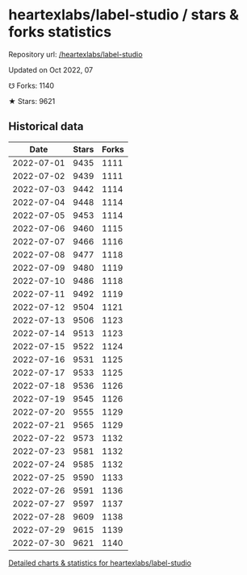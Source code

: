 # heartexlabs/label-studio / stars & forks statistics

Repository url: [/heartexlabs/label-studio](https://github.com/heartexlabs/label-studio)

Updated on Oct 2022, 07

☋ Forks: 1140

★ Stars: 9621

## Historical data
| Date | Stars | Forks |
|------|-------|-------|
| 2022-07-01 | 9435 | 1111 | 
| 2022-07-02 | 9439 | 1111 | 
| 2022-07-03 | 9442 | 1114 | 
| 2022-07-04 | 9448 | 1114 | 
| 2022-07-05 | 9453 | 1114 | 
| 2022-07-06 | 9460 | 1115 | 
| 2022-07-07 | 9466 | 1116 | 
| 2022-07-08 | 9477 | 1118 | 
| 2022-07-09 | 9480 | 1119 | 
| 2022-07-10 | 9486 | 1118 | 
| 2022-07-11 | 9492 | 1119 | 
| 2022-07-12 | 9504 | 1121 | 
| 2022-07-13 | 9506 | 1123 | 
| 2022-07-14 | 9513 | 1123 | 
| 2022-07-15 | 9522 | 1124 | 
| 2022-07-16 | 9531 | 1125 | 
| 2022-07-17 | 9533 | 1125 | 
| 2022-07-18 | 9536 | 1126 | 
| 2022-07-19 | 9545 | 1126 | 
| 2022-07-20 | 9555 | 1129 | 
| 2022-07-21 | 9565 | 1129 | 
| 2022-07-22 | 9573 | 1132 | 
| 2022-07-23 | 9581 | 1132 | 
| 2022-07-24 | 9585 | 1132 | 
| 2022-07-25 | 9590 | 1133 | 
| 2022-07-26 | 9591 | 1136 | 
| 2022-07-27 | 9597 | 1137 | 
| 2022-07-28 | 9609 | 1138 | 
| 2022-07-29 | 9615 | 1139 | 
| 2022-07-30 | 9621 | 1140 | 


[Detailed charts & statistics for heartexlabs/label-studio](https://reviewgithub.com/rep/heartexlabs/label-studio)
